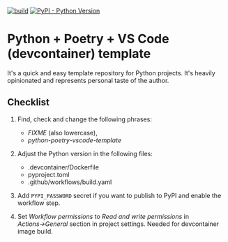 [![build](https://github.com/MarekPikula/python-poetry-vscode-template/workflows/build/badge.svg)](https://github.com/MarekPikula/python-poetry-vscode-template/actions?query=workflow%3Abuild+branch%3Amain)
[![PyPI - Python Version](https://img.shields.io/pypi/pyversions/fixme.svg)](https://pypi.org/project/fixme)

# Python + Poetry + VS Code (devcontainer) template

It's a quick and easy template repository for Python projects. It's heavily
opinionated and represents personal taste of the author.

## Checklist

1. Find, check and change the following phrases:
    - *FIXME* (also lowercase),
    - *python-poetry-vscode-template*

2. Adjust the Python version in the following files:
    - .devcontainer/Dockerfile
    - pyproject.toml
    - .github/workflows/build.yaml

3. Add `PYPI_PASSWORD` secret if you want to publish to PyPI and enable the
   workflow step.

4. Set *Workflow permissions* to *Read and write permissions* in
   *Actions→General* section in project settings. Needed for devcontainer image
   build.
